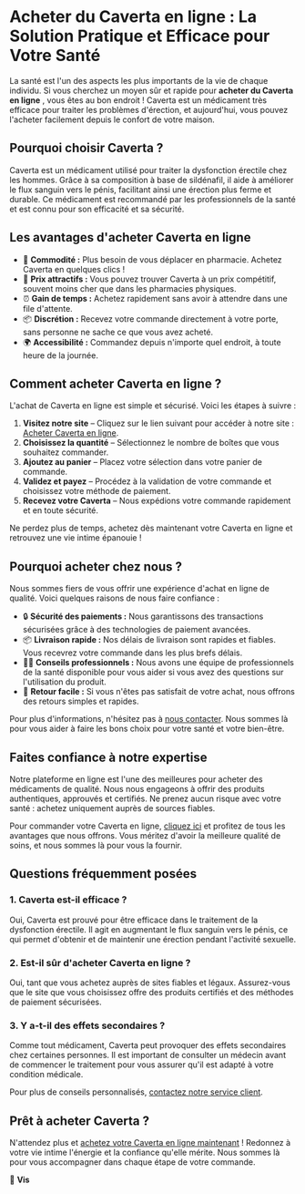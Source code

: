 # Acheter du Caverta en ligne : La Solution Pratique et Efficace pour Votre Santé

La santé est l'un des aspects les plus importants de la vie de chaque individu. Si vous cherchez un moyen sûr et rapide pour **acheter du Caverta en ligne** , vous êtes au bon endroit ! Caverta est un médicament très efficace pour traiter les problèmes d'érection, et aujourd'hui, vous pouvez l'acheter facilement depuis le confort de votre maison.

## Pourquoi choisir Caverta ?

Caverta est un médicament utilisé pour traiter la dysfonction érectile chez les hommes. Grâce à sa composition à base de sildénafil, il aide à améliorer le flux sanguin vers le pénis, facilitant ainsi une érection plus ferme et durable. Ce médicament est recommandé par les professionnels de la santé et est connu pour son efficacité et sa sécurité.

## Les avantages d'acheter Caverta en ligne

- 🎯 **Commodité :** Plus besoin de vous déplacer en pharmacie. Achetez Caverta en quelques clics !
- 💸 **Prix attractifs :** Vous pouvez trouver Caverta à un prix compétitif, souvent moins cher que dans les pharmacies physiques.
- ⏰ **Gain de temps :** Achetez rapidement sans avoir à attendre dans une file d'attente.
- 📦 **Discrétion :** Recevez votre commande directement à votre porte, sans personne ne sache ce que vous avez acheté.
- 🌍 **Accessibilité :** Commandez depuis n'importe quel endroit, à toute heure de la journée.

## Comment acheter Caverta en ligne ?

L'achat de Caverta en ligne est simple et sécurisé. Voici les étapes à suivre :

1. **Visitez notre site** – Cliquez sur le lien suivant pour accéder à notre site : [Acheter Caverta en ligne](https://tinyurl.com/cavertabestprice).
2. **Choisissez la quantité** – Sélectionnez le nombre de boîtes que vous souhaitez commander.
3. **Ajoutez au panier** – Placez votre sélection dans votre panier de commande.
4. **Validez et payez** – Procédez à la validation de votre commande et choisissez votre méthode de paiement.
5. **Recevez votre Caverta** – Nous expédions votre commande rapidement et en toute sécurité.

Ne perdez plus de temps, achetez dès maintenant votre Caverta en ligne et retrouvez une vie intime épanouie !

## Pourquoi acheter chez nous ?

Nous sommes fiers de vous offrir une expérience d'achat en ligne de qualité. Voici quelques raisons de nous faire confiance :

- 🔒 **Sécurité des paiements :** Nous garantissons des transactions sécurisées grâce à des technologies de paiement avancées.
- 📦 **Livraison rapide :** Nos délais de livraison sont rapides et fiables. Vous recevrez votre commande dans les plus brefs délais.
- 👨‍⚕️ **Conseils professionnels :** Nous avons une équipe de professionnels de la santé disponible pour vous aider si vous avez des questions sur l'utilisation du produit.
- 🔄 **Retour facile :** Si vous n'êtes pas satisfait de votre achat, nous offrons des retours simples et rapides.

Pour plus d'informations, n'hésitez pas à [nous contacter](https://tinyurl.com/cavertabestprice). Nous sommes là pour vous aider à faire les bons choix pour votre santé et votre bien-être.

## Faites confiance à notre expertise

Notre plateforme en ligne est l'une des meilleures pour acheter des médicaments de qualité. Nous nous engageons à offrir des produits authentiques, approuvés et certifiés. Ne prenez aucun risque avec votre santé : achetez uniquement auprès de sources fiables.

Pour commander votre Caverta en ligne, [cliquez ici](https://tinyurl.com/cavertabestprice) et profitez de tous les avantages que nous offrons. Vous méritez d'avoir la meilleure qualité de soins, et nous sommes là pour vous la fournir.

## Questions fréquemment posées

### 1. Caverta est-il efficace ?

Oui, Caverta est prouvé pour être efficace dans le traitement de la dysfonction érectile. Il agit en augmentant le flux sanguin vers le pénis, ce qui permet d'obtenir et de maintenir une érection pendant l'activité sexuelle.

### 2. Est-il sûr d'acheter Caverta en ligne ?

Oui, tant que vous achetez auprès de sites fiables et légaux. Assurez-vous que le site que vous choisissez offre des produits certifiés et des méthodes de paiement sécurisées.

### 3. Y a-t-il des effets secondaires ?

Comme tout médicament, Caverta peut provoquer des effets secondaires chez certaines personnes. Il est important de consulter un médecin avant de commencer le traitement pour vous assurer qu'il est adapté à votre condition médicale.

Pour plus de conseils personnalisés, [contactez notre service client](https://tinyurl.com/cavertabestprice).

## Prêt à acheter Caverta ?

N'attendez plus et [achetez votre Caverta en ligne maintenant](https://tinyurl.com/cavertabestprice) ! Redonnez à votre vie intime l'énergie et la confiance qu'elle mérite. Nous sommes là pour vous accompagner dans chaque étape de votre commande.

🛒 **Vis**
